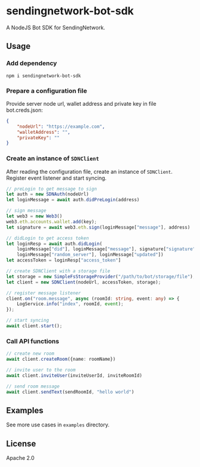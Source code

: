 # sendingnetwork-bot-sdk

A NodeJS Bot SDK for SendingNetwork.

## Usage
### Add dependency
```shell
npm i sendingnetwork-bot-sdk
```

### Prepare a configuration file
Provide server node url, wallet address and private key in file bot.creds.json:
```json
{
    "nodeUrl": "https://example.com",
    "walletAddress": "",
    "privateKey": ""
}
```

### Create an instance of `SDNClient`
After reading the configuration file, create an instance of `SDNClient`. Register event listener and start syncing.
```typescript
// preLogin to get message to sign
let auth = new SDNAuth(nodeUrl)
let loginMessage = await auth.didPreLogin(address)

// sign message
let web3 = new Web3()
web3.eth.accounts.wallet.add(key);
let signature = await web3.eth.sign(loginMessage["message"], address)

// didLogin to get access token
let loginResp = await auth.didLogin(
    loginMessage["did"], loginMessage["message"], signature["signature"], 
    loginMessage["random_server"], loginMessage["updated"])
let accessToken = loginResp["access_token"]

// create SDNClient with a storage file
let storage = new SimpleFsStorageProvider("/path/to/bot/storage/file");
let client = new SDNClient(nodeUrl, accessToken, storage);

// register message listener
client.on("room.message", async (roomId: string, event: any) => {
    LogService.info("index", roomId, event);
});

// start syncing
await client.start();
```

### Call API functions
```typescript
// create new room
await client.createRoom({name: roomName})

// invite user to the room
await client.inviteUser(inviteUserId, inviteRoomId)

// send room message
await client.sendText(sendRoomId, "hello world")
```

## Examples
See more use cases in `examples` directory.

## License
Apache 2.0